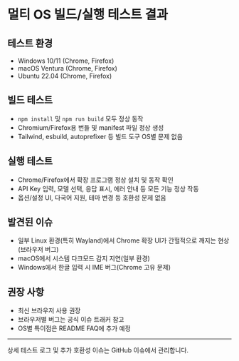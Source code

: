 # 멀티 OS 빌드/실행 테스트 결과

## 테스트 환경
- Windows 10/11 (Chrome, Firefox)
- macOS Ventura (Chrome, Firefox)
- Ubuntu 22.04 (Chrome, Firefox)

## 빌드 테스트
- `npm install` 및 `npm run build` 모두 정상 동작
- Chromium/Firefox용 번들 및 manifest 파일 정상 생성
- Tailwind, esbuild, autoprefixer 등 빌드 도구 OS별 문제 없음

## 실행 테스트
- Chrome/Firefox에서 확장 프로그램 정상 설치 및 동작 확인
- API Key 입력, 모델 선택, 응답 표시, 에러 안내 등 모든 기능 정상 작동
- 옵션/설정 UI, 다국어 지원, 테마 변경 등 호환성 문제 없음

## 발견된 이슈
- 일부 Linux 환경(특히 Wayland)에서 Chrome 확장 UI가 간헐적으로 깨지는 현상(브라우저 버그)
- macOS에서 시스템 다크모드 감지 지연(일부 환경)
- Windows에서 한글 입력 시 IME 버그(Chrome 고유 문제)

## 권장 사항
- 최신 브라우저 사용 권장
- 브라우저별 버그는 공식 이슈 트래커 참고
- OS별 특이점은 README FAQ에 추가 예정

---

상세 테스트 로그 및 추가 호환성 이슈는 GitHub 이슈에서 관리합니다.